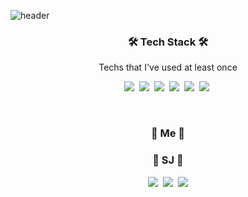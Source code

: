 ![header](https://capsule-render.vercel.app/api?type=soft&color=auto&height=150&section=header&text=cobyoo&fontSize=70&animation=twinkling)

<h3 align="center">🛠 Tech Stack 🛠</h3>

<p align="center"> Techs that I've used at least once </p>

<p align="center">
  <img src="https://img.shields.io/badge/Python-3766AB?style=flat-square&logo=Python&logoColor=white"/></a>&nbsp
  <img src="https://img.shields.io/badge/C-A8B9CC?style=flat-square&logo=C&logoColor=white"/></a>&nbsp 
  <img src="https://img.shields.io/badge/Tensorflow-ffb13b?style=flat-square&logo=Tensorflow&logoColor=white"/></a>&nbsp
  <img src="https://img.shields.io/badge/Flask-092E20?style=flat-square&logo=Flask&logoColor=white"/></a>&nbsp 
  <img src="https://img.shields.io/badge/Mysql-007396?style=flat-square&logo=MySql&logoColor=white"/></a>&nbsp 
  <img src="https://img.shields.io/badge/aws-333664?style=flat-square&logo=amazon-aws&logoColor=white"/></a>&nbsp 
</p>

<br>

<h3 align="center"> 🧸 Me 🧸 </h3>
<h3 align="center"> 🧸 SJ 🧸 </h3>
<p align="center">
    <a href="https://DoIn-Sin.github.io/"><img src="https://img.shields.io/badge/Tech Blog-8a2be2?style=flat-square&logo=GitHub&logoColor=white&link=https://DoIn-Sin.github.io/"/></a>&nbsp
  <a href="https://maroon-chips-b96.notion.site/Data-Engineer-DoIn-Sin-495ea758e5e9426abbaf1d25298703cd"><img src="https://img.shields.io/badge/Notion-000000?style=flat-square&logo=Notion&logoColor=white&link=https://www.instagram.com/woo0_hooo/"/></a>&nbsp
  <a href="mailto:ehdls@naver.com"><img src="https://img.shields.io/badge/Email-6DB33F?style=flat-square&logo=Naver&logoColor=white&link=viliketh1s98@naver.com"/></a>
</p>
<br>

